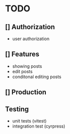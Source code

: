 # TODO

## [] Authorization
- user authorization
## [] Features
- showing posts
- edit posts
- conditonal editing posts
## [] Production
## Testing
- unit tests (vitest)
- integration test (cyrpress)
